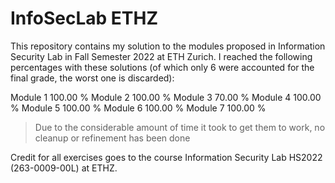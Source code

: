# InfoSecLab ETHZ 

This repository contains my solution to the modules proposed in Information Security Lab in Fall Semester 2022 at ETH Zurich. 
I reached the following percentages with these solutions (of which only 6 were accounted for the final grade, the worst one is discarded):

Module 1 100.00 %
Module 2 100.00 %
Module 3 70.00 %
Module 4 100.00 %
Module 5 100.00 %
Module 6 100.00 %
Module 7 100.00 %

> Due to the considerable amount of time it took to get them to work, no cleanup or refinement has been done

Credit for all exercises goes to the course Information Security Lab HS2022 (263-0009-00L) at ETHZ.
